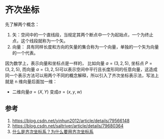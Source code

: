# 齐次坐标

先了解两个概念：

1. 矢：空间中的一个直线段，当规定其两个断点中一个为起始点，一个为终止点，这个线段就称为一个矢。
2. 向量： 具有同样长度和方向的矢量的集合称为一个向量，单独的一个矢为向量的一个代表。

因为数学上，表示向量和坐标点是一样的， 比如向量 $a=(3,2,5)$, 坐标点 $P = (3,2,5)$, 而向量 $a=(3,2,5)$可以表示空间中平行且长度形同的任意向量，这造成同一个表示方法可以用两个不同的概念解释，所以引入了齐次坐标表示法，写法上就是 n 维向量后面加一维：

- 二维向量$a=(X,Y)$ 变成$a=(x,y,w)$

## 参考

1. <https://blog.csdn.net/yinhun2012/article/details/79566148>
2. <https://blog.csdn.net/saltriver/article/details/79680364>
3. [什么是齐次坐标系？为什么要用齐次坐标系](https://www.zhihu.com/question/59595799)
